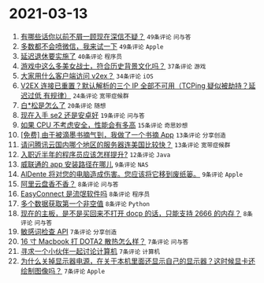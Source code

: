 # 2021-03-13

1. [有哪些话你以前不屑一顾现在深信不疑？](https://www.v2ex.com/t/761231) `49条评论` `问与答`
1. [多数都不会喷微信，我来试一下](https://www.v2ex.com/t/761262) `49条评论` `Apple`
1. [延迟退休要实施了](https://www.v2ex.com/t/761254) `40条评论` `程序员`
1. [游戏中这么多美女战士，符合历史背景文化吗？](https://www.v2ex.com/t/761219) `37条评论` `游戏`
1. [大家用什么客户端访问 v2ex？](https://www.v2ex.com/t/761241) `34条评论` `iOS`
1. [V2EX 连接已重置？默认解析的三个 IP 全部不可用（TCPing 疑似被劫持？延迟过低 有规律）](https://www.v2ex.com/t/761226) `24条评论` `宽带症候群`
1. [白*松是怎么了](https://www.v2ex.com/t/761272) `20条评论` `随想`
1. [现在入手 se2 还是安卓好](https://www.v2ex.com/t/761224) `19条评论` `问与答`
1. [如果 CPU 不考虑安全，性能会有多高](https://www.v2ex.com/t/761229) `15条评论` `奇思妙想`
1. [[免费] 由于被滴墨书摘气到，我做了一个书摘 App](https://www.v2ex.com/t/761235) `13条评论` `分享创造`
1. [请问腾讯云国内哪个地区的服务器连美国比较快？](https://www.v2ex.com/t/761233) `13条评论` `宽带症候群`
1. [入职近半年的程序员应该怎样提升?](https://www.v2ex.com/t/761234) `12条评论` `Java`
1. [威联通的 app 安装路径在哪儿](https://www.v2ex.com/t/761222) `9条评论` `NAS`
1. [AlDente 将对您的电脑造成伤害。您应该将它移到废纸篓。](https://www.v2ex.com/t/761217) `9条评论` `Apple`
1. [阿里云盘香不香？](https://www.v2ex.com/t/761279) `8条评论` `问与答`
1. [EasyConnect 是流氓软件吗](https://www.v2ex.com/t/761277) `8条评论` `程序员`
1. [多个数据获取第一个非空值](https://www.v2ex.com/t/761259) `8条评论` `Python`
1. [现在的主板，是不是买回来不打开 docp 的话，只能支持 2666 的内存？](https://www.v2ex.com/t/761237) `8条评论` `问与答`
1. [敏感词检查 API](https://www.v2ex.com/t/761283) `7条评论` `分享创造`
1. [16 寸 Macbook 打 DOTA2 散热怎么样？](https://www.v2ex.com/t/761276) `7条评论` `问与答`
1. [寻求一个小伙伴一起讨论计算机](https://www.v2ex.com/t/761252) `7条评论` `计算机`
1. [为什么关掉显示器电源，在关于本机里面还显示自己的显示器？这时候显卡还绘制图像吗？](https://www.v2ex.com/t/761218) `7条评论` `Apple`
